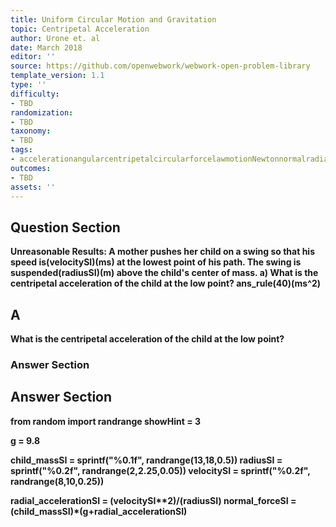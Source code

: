 ```yaml
---
title: Uniform Circular Motion and Gravitation
topic: Centripetal Acceleration
author: Urone et. al
date: March 2018
editor: ''
source: https://github.com/openwebwork/webwork-open-problem-library
template_version: 1.1
type: ''
difficulty:
- TBD
randomization:
- TBD
taxonomy:
- TBD
tags:
- accelerationangularcentripetalcircularforcelawmotionNewtonnormalradianrotationaluniformsecondthirdvelocityweight
outcomes:
- TBD
assets: ''
---
```


## Question Section 

<b>
<b>Unreasonable Results:<b> A mother pushes her child on a swing so that his speed is(velocitySI)(ms) at the lowest point of his path. The swing is suspended(radiusSI)(m) above the child's center of mass. 
a) What is the centripetal acceleration of the child at the low point?
ans_rule(40)(ms^2)

## A
What is the centripetal acceleration of the child at the low point?
### Answer Section


## Answer Section

from random import randrange
showHint = 3

g = 9.8

child_massSI = sprintf("%0.1f", randrange(13,18,0.5))
radiusSI = sprintf("%0.2f", randrange(2,2.25,0.05))
velocitySI = sprintf("%0.2f", randrange(8,10,0.25))

radial_accelerationSI = (velocitySI**2)/(radiusSI)
normal_forceSI = (child_massSI)*(g+radial_accelerationSI)